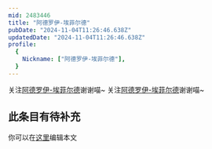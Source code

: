 ```yaml
---
mid: 2483446
title: "阿德罗伊-埃菲尔德"
pubDate: "2024-11-04T11:26:46.638Z"
updatedDate: "2024-11-04T11:26:46.638Z"
profile:
  {
    Nickname: ["阿德罗伊-埃菲尔德"],
  }
---
```


关注[阿德罗伊-埃菲尔德](https://space.bilibili.com/2483446)谢谢喵~ 关注[阿德罗伊-埃菲尔德](https://space.bilibili.com/2483446)谢谢喵~

## 此条目有待补充
你可以在[这里](https://github.com/Yuhanawa/VTuber.ICU/edit/master/src/content/v/阿德罗伊-埃菲尔德/index.md)编辑本文
